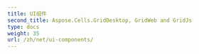 ```yaml
---
title: UI组件
second_title: Aspose.Cells.GridDesktop, GridWeb and GridJs
type: docs
weight: 35
url: /zh/net/ui-components/
---
```



